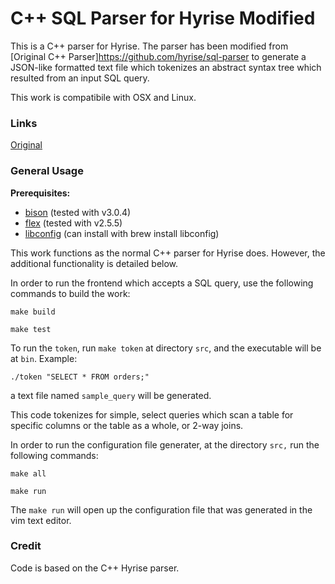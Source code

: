 C++ SQL Parser for Hyrise Modified
==================================

This is a C++ parser for Hyrise. The parser has been modified from [Original C++ Parser]https://github.com/hyrise/sql-parser to generate a JSON-like formatted text file which tokenizes an abstract syntax tree which resulted from an input SQL query.

This work is compatibile with OSX and Linux.

### Links

[Original](https://github.com/hyrise/sql-parser)


### General Usage

**Prerequisites:**
* [bison](https://www.gnu.org/software/bison/) (tested with v3.0.4)
* [flex](http://flex.sourceforge.net/) (tested with v2.5.5)
* [libconfig](https://github.com/hyperrealm/libconfig/tree/master/lib) (can install with brew install libconfig)


This work functions as the normal C++ parser for Hyrise does. However, the additional functionality is detailed below.

In order to run the frontend which accepts a SQL query, use the following commands to build the work:
```
make build
````
```
make test
````

To run the `token`, run `make token` at directory `src`, and the executable will be at `bin`.
Example:
```
./token "SELECT * FROM orders;"
```
a text file named `sample_query` will be generated.

This code tokenizes for simple, select queries which scan a table for specific columns or the table as a whole, or 2-way joins.

In order to run the configuration file generater, at the directory `src,` run the following commands: 
```
make all
```
```
make run
```

The `make run` will open up the configuration file that was generated in the vim text editor.
### Credit

Code is based on the C++ Hyrise parser.